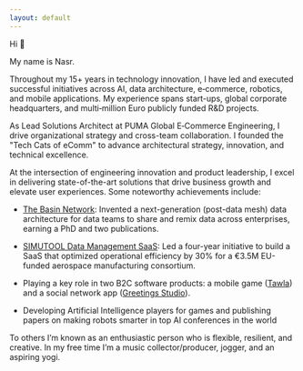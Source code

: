 ```yaml
---
layout: default
---
```


Hi 👋

My name is Nasr.

Throughout my 15+ years in technology innovation, I have led and executed successful initiatives across AI, data architecture, e‑commerce, robotics, and mobile applications. My experience spans start-ups, global corporate headquarters, and multi‑million Euro publicly funded R&D projects. 

As Lead Solutions Architect at PUMA Global E‑Commerce Engineering, I drive organizational strategy and cross-team collaboration. I founded the "Tech Cats of eComm" to advance architectural strategy, innovation, and technical excellence.

At the intersection of engineering innovation and product leadership, I excel in delivering state-of-the-art solutions that drive business growth and elevate user experiences. Some noteworthy achievements include:

- [The Basin Network](phd): Invented a next-generation (post-data mesh) data architecture for data teams to share and remix data across enterprises, earning a PhD and two publications.

- [SIMUTOOL Data Management SaaS](https://github.com/simutool): Led a four-year initiative to build a SaaS that optimized operational efficiency by 30% for a €3.5M EU-funded aerospace manufacturing consortium.

- Playing a key role in two B2C software products: a mobile game ([Tawla](tw)) and a social network app ([Greetings Studio](gs)).

- Developing Artificial Intelligence players for games and publishing papers on making robots smarter in top AI conferences in the world

To others I’m known as an enthusiastic person who is flexible, resilient, and creative. In my free time I’m a music collector/producer, jogger, and an aspiring yogi.